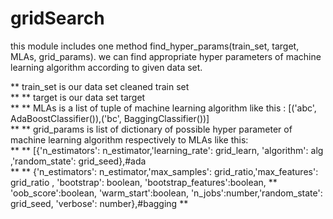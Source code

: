 # gridSearch

this module includes one method find_hyper_params(train_set, target, MLAs, grid_params). we can find appropriate hyper parameters of machine learning algorithm according to given data set.

** train_set is our data set cleaned train set<br> **
** target is our data set target <br> **
** MLAs is a list of tuple of machine learning algorithm like this :  [('abc', AdaBoostClassifier()),('bc', BaggingClassifier())] <br> **
** grid_params is list of dictionary of possible hyper parameter of machine learning algorithm respectively to MLAs like this: <br> **
** [{'n_estimators': n_estimator,'learning_rate': grid_learn, 'algorithm': alg ,'random_state': grid_seed},#ada <br> **
** {'n_estimators': n_estimator,'max_samples': grid_ratio,'max_features': grid_ratio , 'bootstrap': boolean, 'bootstrap_features':boolean,  ** 'oob_score':boolean, 'warm_start':boolean, 'n_jobs':number,'random_state': grid_seed, 'verbose': number},#bagging **
              
